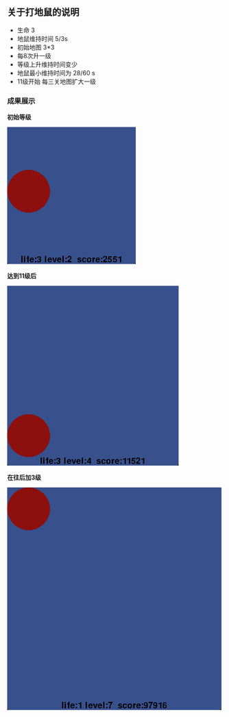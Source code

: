 ## 关于打地鼠的说明
* 生命 3 
* 地鼠维持时间 5/3s
* 初始地图 3*3
* 每8次升一级
* 等级上升维持时间变少
* 地鼠最小维持时间为 28/60 s
* 11级开始 每三关地图扩大一级

### 成果展示
**初始等级**

![](level1.png)

**达到11级后**

![](level2.png)

**在往后加3级**

![](level3.png)